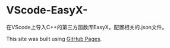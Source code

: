 # VScode-EasyX-
在VScode上导入C++的第三方函数库EasyX，配置相关的.json文件。

This site was built using [GitHub Pages](https://pages.github.com/).
